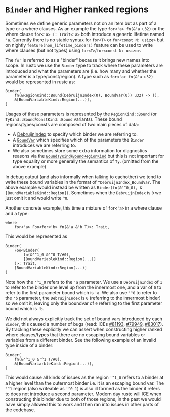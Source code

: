 # `Binder` and Higher ranked regions

Sometimes we define generic parameters not on an item but as part of a type or a where clauses. As an example the type `for<'a> fn(&'a u32)` or the where clause `for<'a> T: Trait<'a>` both introduce a generic lifetime named `'a`. Currently there is no stable syntax for `for<T>` or `for<const N: usize>` but on nightly `feature(non_lifetime_binders)` feature can be used to write where clauses (but not types) using `for<T>`/`for<const N: usize>`.

The `for` is referred to as a "binder" because it brings new names into scope. In rustc we use the `Binder` type to track where these parameters are introduced and what the parameters are (i.e. how many and whether the parameter is a type/const/region). A type such as `for<'a> fn(&'a u32)` would be
represented in rustc as:
```
Binder(
    fn(&RegionKind::Bound(DebruijnIndex(0), BoundVar(0)) u32) -> (),
    &[BoundVariableKind::Region(...)],
)
```

Usages of these parameters is represented by the `RegionKind::Bound` (or `TyKind::Bound`/`ConstKind::Bound` variants). These bound regions/types/consts are composed of two main pieces of data:
- A [DebruijnIndex](../appendix/background.md#what-is-a-de-bruijn-index) to specify which binder we are referring to.
- A [`BoundVar`] which specifies which of the parameters the `Binder` introduces we are referring to.
- We also sometimes store some extra information for diagnostics reasons via the [`BoundTyKind`]/[`BoundRegionKind`] but this is not important for type equality or more generally the semantics of `Ty`. (omitted from the above example)

In debug output (and also informally when talking to eachother) we tend to write these bound variables in the format of `^DebruijnIndex_BoundVar`. The above example would instead be written as `Binder(fn(&'^0_0), &[BoundVariableKind::Region])`. Sometimes when the `DebruijnIndex` is `0` we just omit it and would write `^0`.

Another concrete example, this time a mixture of `for<'a>` in a where clause and a type:
```
where
    for<'a> Foo<for<'b> fn(&'a &'b T)>: Trait,
```
This would be represented as
```
Binder(
    Foo<Binder(
        fn(&'^1_0 &'^0 T/#0),
        [BoundVariableKind::Region(...)]
    )>: Trait,
    [BoundVariableKind::Region(...)]
)
```

Note how the `'^1_0` refers to the `'a` parameter. We use a `DebruijnIndex` of `1` to refer to the binder one level up from the innermost one, and a var of `0` to refer to the first parameter bound which is `'a`. We also use `'^0` to refer to the `'b` parameter, the `DebruijnIndex` is `0` (referring to the innermost binder) so we omit it, leaving only the boundvar of `0` referring to the first parameter bound which is `'b`.

We did not always explicitly track the set of bound vars introduced by each `Binder`, this caused a number of bugs (read: ICEs [#81193](https://github.com/rust-lang/rust/issues/81193), [#79949](https://github.com/rust-lang/rust/issues/79949), [#83017](https://github.com/rust-lang/rust/issues/83017)). By tracking these explicitly we can assert when constructing higher ranked where clauses/types that there are no escaping bound variables or variables from a different binder. See the following example of an invalid type inside of a binder:
```
Binder(
    fn(&'^1_0 &'^1 T/#0),
    &[BoundVariarbleKind::Region(...)],
)
```
This would cause all kinds of issues as the region `'^1_0` refers to a binder at a higher level than the outermost binder i.e. it is an escaping bound var. The `'^1` region (also writeable as `'^0_1`) is also ill formed as the binder it refers to does not introduce a second parameter. Modern day rustc will ICE when constructing this binder due to both of those regions, in the past we would have simply allowed this to work and then ran into issues in other parts of the codebase. 

[`Binder`]: https://doc.rust-lang.org/nightly/nightly-rustc/rustc_middle/ty/struct.Binder.html
[`BoundVar`]: https://doc.rust-lang.org/nightly/nightly-rustc/rustc_middle/ty/struct.BoundVar.html
[`BoundRegionKind`]: https://doc.rust-lang.org/nightly/nightly-rustc/rustc_middle/ty/enum.BoundRegionKind.html
[`BoundTyKind`]: https://doc.rust-lang.org/nightly/nightly-rustc/rustc_middle/ty/enum.BoundTyKind.html
